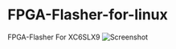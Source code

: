 # FPGA-Flasher-for-linux
FPGA-Flasher For XC6SLX9
![Screenshot](https://raw.githubusercontent.com/WarachotInkun/FPGA-Flasher-for-linux/blob/main/Screenshot.png)
